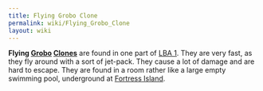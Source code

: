 ```yaml
---
title: Flying Grobo Clone
permalink: wiki/Flying_Grobo_Clone
layout: wiki
---
```


**Flying [Grobo](Grobo "wikilink") [Clones](Clone "wikilink")** are
found in one part of [LBA 1](LBA_1 "wikilink"). They are very fast, as
they fly around with a sort of jet-pack. They cause a lot of damage and
are hard to escape. They are found in a room rather like a large empty
swimming pool, underground at [Fortress
Island](Fortress_Island "wikilink").
